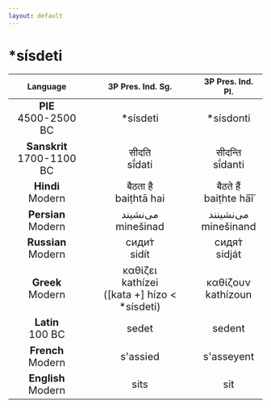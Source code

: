 ```yaml
---
layout: default
---
```

<!---
Text can be **bold**, _italic_, or ~~strikethrough~~.

[Link to another page](./another-page.html)

There should be whitespace between paragraphs.

There should be whitespace between paragraphs. We recommend including a README, or a file with information about your project.
-->

# \*sísdeti

<style>
td {
  font-size: 20px
}
</style>

| Language | 3P Pres. Ind. Sg. | 3P Pres. Ind. Pl. |
|:-:|:-:|:-:|
| **PIE**<br>4500-2500 BC | \*sísdeti | \*sísdonti |
| **Sanskrit**<br>1700-1100 BC  | सीदति<br>sī́dati | सीदन्ति<br>sī́danti |
| **Hindi**<br>Modern | बैठता है<br>baiṭhtā hai |  बैठते हैं<br>baiṭhte ha͠i |
| **Persian**<br>Modern | می‌نشیند<br>minešinad | می‌نشینند<br>minešinand |
| **Russian**<br>Modern | сиди́т<br>sidít | сидя́т<br>sidját |
| **Greek**<br>Modern | καθίζει<br>kathízei<br>([kata +] hízo < \*sísdeti) | καθίζουν<br>kathízoun |
| **Latin**<br>100 BC | sedet | sedent |
| **French**<br>Modern | s'assied | s'asseyent |
| **English**<br>Modern | sits | sit |
